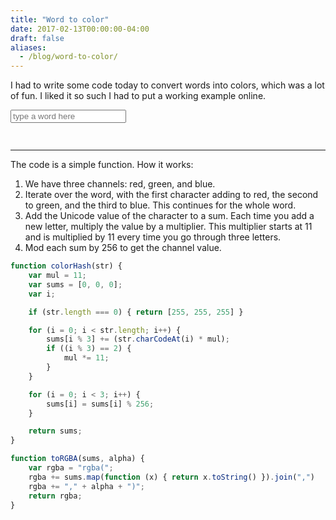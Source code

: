 ```yaml
---
title: "Word to color"
date: 2017-02-13T00:00:00-04:00
draft: false
aliases:
  - /blog/word-to-color/
---
```


I had to write some code today to convert words into colors, which was a lot of fun. I liked it so such I had to put a working example online.

<!--more-->

<div>
<input type="text" placeholder="type a word here" id="wordToColor" value="" />
<div id="colorBlock" style="display: inline-block; width: 100px; height: 50px; vertical-align: top;"></div>
</div>

---

The code is a simple function. How it works:

1. We have three channels: red, green, and blue.
2. Iterate over the word, with the first character adding to red, the second to green, and the third to blue. This continues for the whole word.
3. Add the Unicode value of the character to a sum. Each time you add a new letter, multiply the value by a multiplier. This multiplier starts at 11 and is multiplied by 11 every time you go through three letters.
4. Mod each sum by 256 to get the channel value.

```javascript
function colorHash(str) {
    var mul = 11;
    var sums = [0, 0, 0];
    var i;

    if (str.length === 0) { return [255, 255, 255] }

    for (i = 0; i < str.length; i++) {
        sums[i % 3] += (str.charCodeAt(i) * mul);
        if ((i % 3) == 2) {
            mul *= 11;
        }
    }

    for (i = 0; i < 3; i++) {
        sums[i] = sums[i] % 256;
    }

    return sums;
}

function toRGBA(sums, alpha) {
    var rgba = "rgba(";
    rgba += sums.map(function (x) { return x.toString() }).join(",")
    rgba += "," + alpha + ")";
    return rgba;
}
```

<script>
function colorHash(str) {
    var mul = 11;
    var sums = [0, 0, 0];
    var i;

    if (str.length === 0) { return [255, 255, 255] }

    for (i = 0; i < str.length; i++) {
        sums[i % 3] += (str.charCodeAt(i) * mul);
        if ((i % 3) == 2) {
            mul *= 11;
        }
    }

    for (i = 0; i < 3; i++) {
        sums[i] = sums[i] % 256;
    }

    return sums;
}

function toRGBA(sums, alpha) {
    var rgba = "rgba(";
    rgba += sums.map(function (x) { return x.toString() }).join(",")
    rgba += "," + alpha + ")";
    return rgba;
}

var wordToColor = document.getElementById("wordToColor");
wordToColor.addEventListener('keyup', function (event) {
    var field = event.target;
    var text = field.value;
    field.setAttribute("style", "background-color: " + toRGBA(colorHash(text), 0.5) + ";");
    document.getElementById("colorBlock").style.backgroundColor = toRGBA(colorHash(text), 1);
    event.preventDefault();
});
</script>
